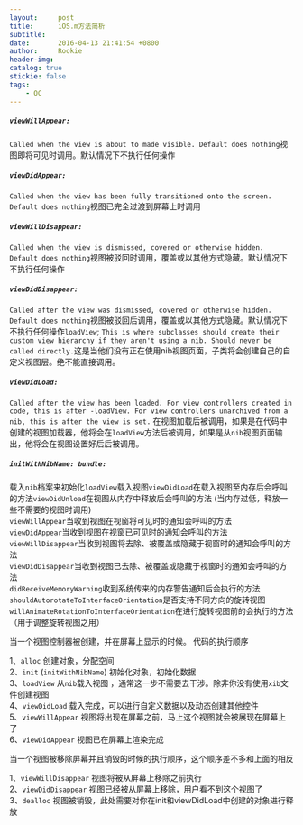 ```yaml
---
layout:     post
title:      iOS.m方法简析
subtitle:   
date:       2016-04-13 21:41:54 +0800
author:     Rookie
header-img: 
catalog: true
stickie: false
tags:
    - OC
---
```


##### `viewWillAppear:`

`Called when the view is about to made visible. Default does nothing`视图即将可见时调用。默认情况下不执行任何操作

##### `viewDidAppear:` 

`Called when the view has been fully transitioned onto the screen. Default does nothing`视图已完全过渡到屏幕上时调用

##### `viewWillDisappear:`

`Called when the view is dismissed, covered or otherwise hidden. Default does nothing`视图被驳回时调用，覆盖或以其他方式隐藏。默认情况下不执行任何操作

##### `viewDidDisappear:`

`Called after the view was dismissed, covered or otherwise hidden. Default does nothing`视图被驳回后调用，覆盖或以其他方式隐藏。默认情况下不执行任何操作`loadView`; `This is where subclasses should create their custom view hierarchy if they aren't using a nib. Should never be called directly.`这是当他们没有正在使用nib视图页面，子类将会创建自己的自定义视图层。绝不能直接调用。

##### `viewDidLoad:`

`Called after the view has been loaded. For view controllers created in code, this is after -loadView. For view controllers unarchived from a nib, this is after the view is set.`
在视图加载后被调用，如果是在代码中创建的视图加载器，他将会在`loadView`方法后被调用，如果是从`nib`视图页面输出，他将会在视图设置好后后被调用。

##### `initWithNibName: bundle:`

载入`nib`档案来初始化`loadView`载入视图`viewDidLoad`在载入视图至内存后会呼叫的方法`viewDidUnload`在视图从内存中释放后会呼叫的方法 (当内存过低，释放一些不需要的视图时调用)  
`viewWillAppear`当收到视图在视窗将可见时的通知会呼叫的方法  
`viewDidAppear`当收到视图在视窗已可见时的通知会呼叫的方法  
`viewWillDisappear`当收到视图将去除、被覆盖或隐藏于视窗时的通知会呼叫的方法  
`viewDidDisappear`当收到视图已去除、被覆盖或隐藏于视窗时的通知会呼叫的方法  
`didReceiveMemoryWarning`收到系统传来的内存警告通知后会执行的方法  
`shouldAutorotateToInterfaceOrientation`是否支持不同方向的旋转视图  
`willAnimateRotationToInterfaceOrientation`在进行旋转视图前的会执行的方法（用于调整旋转视图之用）  


当一个视图控制器被创建，并在屏幕上显示的时候。 代码的执行顺序

1、`alloc` 创建对象，分配空间  
2、`init` (`initWithNibName`) 初始化对象，初始化数据  
3、`loadView` 从`nib`载入视图 ，通常这一步不需要去干涉。除非你没有使用`xib`文件创建视图  
4、`viewDidLoad` 载入完成，可以进行自定义数据以及动态创建其他控件  
5、`viewWillAppear` 视图将出现在屏幕之前，马上这个视图就会被展现在屏幕上了  
6、`viewDidAppear` 视图已在屏幕上渲染完成  

当一个视图被移除屏幕并且销毁的时候的执行顺序，这个顺序差不多和上面的相反

1、`viewWillDisappear` 视图将被从屏幕上移除之前执行  
2、`viewDidDisappear` 视图已经被从屏幕上移除，用户看不到这个视图了  
3、`dealloc` 视图被销毁，此处需要对你在init和viewDidLoad中创建的对象进行释放















